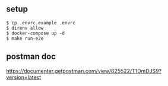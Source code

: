 ## setup

```
$ cp .envrc.example .envrc
$ direnv allow
$ docker-compose up -d
$ make run-e2e
```

## postman doc

https://documenter.getpostman.com/view/625522/T1DmDJS9?version=latest